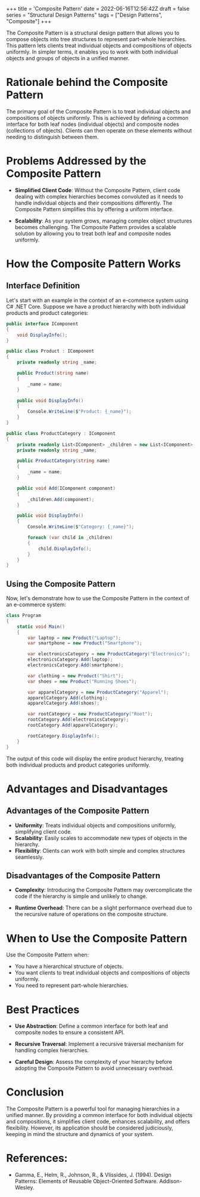 +++
title = 'Composite Pattern'
date = 2022-06-16T12:56:42Z
draft = false
series = "Structural Design Patterns"
tags = ["Design Patterns", "Composite"]
+++

The Composite Pattern is a structural design pattern that allows you to compose objects into tree structures to represent part-whole hierarchies. This pattern lets clients treat individual objects and compositions of objects uniformly. In simpler terms, it enables you to work with both individual objects and groups of objects in a unified manner.

# Rationale behind the Composite Pattern

The primary goal of the Composite Pattern is to treat individual objects and compositions of objects uniformly. This is achieved by defining a common interface for both leaf nodes (individual objects) and composite nodes (collections of objects). Clients can then operate on these elements without needing to distinguish between them.

# Problems Addressed by the Composite Pattern

- **Simplified Client Code**: Without the Composite Pattern, client code dealing with complex hierarchies becomes convoluted as it needs to handle individual objects and their compositions differently. The Composite Pattern simplifies this by offering a uniform interface.

- **Scalability**: As your system grows, managing complex object structures becomes challenging. The Composite Pattern provides a scalable solution by allowing you to treat both leaf and composite nodes uniformly.

# How the Composite Pattern Works

## Interface Definition

Let's start with an example in the context of an e-commerce system using C# .NET Core. Suppose we have a product hierarchy with both individual products and product categories:

```csharp
public interface IComponent
{
    void DisplayInfo();
}

public class Product : IComponent
{
    private readonly string _name;

    public Product(string name)
    {
        _name = name;
    }

    public void DisplayInfo()
    {
        Console.WriteLine($"Product: {_name}");
    }
}

public class ProductCategory : IComponent
{
    private readonly List<IComponent> _children = new List<IComponent>();
    private readonly string _name;

    public ProductCategory(string name)
    {
        _name = name;
    }

    public void Add(IComponent component)
    {
        _children.Add(component);
    }

    public void DisplayInfo()
    {
        Console.WriteLine($"Category: {_name}");

        foreach (var child in _children)
        {
            child.DisplayInfo();
        }
    }
}
```

## Using the Composite Pattern

Now, let's demonstrate how to use the Composite Pattern in the context of an e-commerce system:

```csharp
class Program
{
    static void Main()
    {
        var laptop = new Product("Laptop");
        var smartphone = new Product("Smartphone");

        var electronicsCategory = new ProductCategory("Electronics");
        electronicsCategory.Add(laptop);
        electronicsCategory.Add(smartphone);

        var clothing = new Product("Shirt");
        var shoes = new Product("Running Shoes");

        var apparelCategory = new ProductCategory("Apparel");
        apparelCategory.Add(clothing);
        apparelCategory.Add(shoes);

        var rootCategory = new ProductCategory("Root");
        rootCategory.Add(electronicsCategory);
        rootCategory.Add(apparelCategory);

        rootCategory.DisplayInfo();
    }
}
```

The output of this code will display the entire product hierarchy, treating both individual products and product categories uniformly.

# Advantages and Disadvantages

## Advantages of the Composite Pattern

- **Uniformity**: Treats individual objects and compositions uniformly, simplifying client code.
- **Scalability**: Easily scales to accommodate new types of objects in the hierarchy.
- **Flexibility**: Clients can work with both simple and complex structures seamlessly.

## Disadvantages of the Composite Pattern

- **Complexity**: Introducing the Composite Pattern may overcomplicate the code if the hierarchy is simple and unlikely to change.

- **Runtime Overhead**: There can be a slight performance overhead due to the recursive nature of operations on the composite structure.

# When to Use the Composite Pattern

Use the Composite Pattern when:

- You have a hierarchical structure of objects.
- You want clients to treat individual objects and compositions of objects uniformly.
- You need to represent part-whole hierarchies.

# Best Practices

- **Use Abstraction**: Define a common interface for both leaf and composite nodes to ensure a consistent API.

- **Recursive Traversal**: Implement a recursive traversal mechanism for handling complex hierarchies.

- **Careful Design**: Assess the complexity of your hierarchy before adopting the Composite Pattern to avoid unnecessary overhead.

# Conclusion

The Composite Pattern is a powerful tool for managing hierarchies in a unified manner. By providing a common interface for both individual objects and compositions, it simplifies client code, enhances scalability, and offers flexibility. However, its application should be considered judiciously, keeping in mind the structure and dynamics of your system.

# References:

- Gamma, E., Helm, R., Johnson, R., & Vlissides, J. (1994). Design Patterns: Elements of Reusable Object-Oriented Software. Addison-Wesley.
